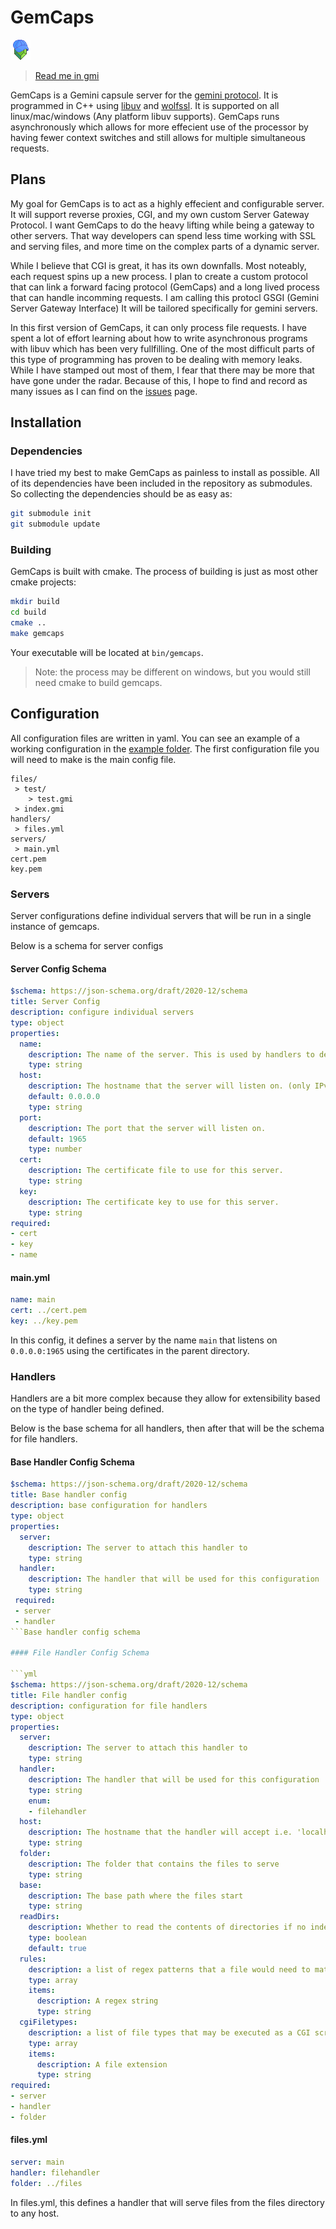 # GemCaps

![GemCaps Logo](gemcaps_logo.png)

> [Read me in gmi][gmi]

[gmi]: README.gmi

GemCaps is a Gemini capsule server for the [gemini protocol][gemini]. It is
programmed in C++ using [libuv][libuv] and [wolfssl][wolfssl]. It is supported
on all linux/mac/windows (Any platform libuv supports). GemCaps runs
asynchronously which allows for more effecient use of the processor by having
fewer context switches and still allows for multiple simultaneous requests.

[gemini]: https://gemini.circumlunar.space
[libuv]: https://libuv.org/
[wolfssl]: https://www.wolfssl.com/

## Plans

My goal for GemCaps is to act as a highly effecient and configurable server.
It will support reverse proxies, CGI, and my own custom Server Gateway
Protocol. I want GemCaps to do the heavy lifting while being a gateway to other
servers. That way developers can spend less time working with SSL and serving
files, and more time on the complex parts of a dynamic server.

While I believe that CGI is great, it has its own downfalls. Most noteably, each
request spins up a new process. I plan to create a custom protocol that can link
a forward facing protocol (GemCaps) and a long lived process that can handle
incomming requests. I am calling this protocl GSGI (Gemini Server Gateway Interface)
It will be tailored specifically for gemini servers.

In this first version of GemCaps, it can only process file requests. I have
spent a lot of effort learning about how to write asynchronous programs with
libuv which has been very fullfilling. One of the most difficult parts of this
type of programming has proven to be dealing with memory leaks. While I have
stamped out most of them, I fear that there may be more that have gone under
the radar. Because of this, I hope to find and record as many issues as I can
find on the [issues][issues] page.

[issues]: https://github.com/ttocsneb/gemcaps/issues

## Installation

### Dependencies

I have tried my best to make GemCaps as painless to install as possible. All of
its dependencies have been included in the repository as submodules. So
collecting the dependencies should be as easy as:

```sh
git submodule init
git submodule update
```

### Building

GemCaps is built with cmake. The process of building is just as most other cmake projects:

```sh
mkdir build
cd build
cmake ..
make gemcaps
```

Your executable will be located at `bin/gemcaps`.

> Note: the process may be different on windows, but you would still need cmake to build gemcaps.

## Configuration

All configuration files are written in yaml. You can see an example of a
working configuration in the [example folder][examples]. The first
configuration file you will need to make is the main config file.

[examples]: example/

```
files/
 > test/
    > test.gmi
 > index.gmi
handlers/
 > files.yml
servers/
 > main.yml
cert.pem
key.pem
```

### Servers

Server configurations define individual servers that will be run in a single instance of gemcaps.

Below is a schema for server configs

#### Server Config Schema

```yml
$schema: https://json-schema.org/draft/2020-12/schema
title: Server Config
description: configure individual servers
type: object
properties:
  name:
    description: The name of the server. This is used by handlers to define which server they respond to
    type: string
  host:
    description: The hostname that the server will listen on. (only IPv4 is supported currently)
    default: 0.0.0.0
    type: string
  port:
    description: The port that the server will listen on.
    default: 1965
    type: number
  cert:
    description: The certificate file to use for this server.
    type: string
  key:
    description: The certificate key to use for this server.
    type: string
required:
- cert
- key
- name
```

#### main.yml

```yml
name: main
cert: ../cert.pem
key: ../key.pem
```

In this config, it defines a server by the name `main` that listens on `0.0.0.0:1965` using the certificates in the parent directory.

### Handlers

Handlers are a bit more complex because they allow for extensibility based on the type of handler being defined.

Below is the base schema for all handlers, then after that will be the schema for file handlers.

#### Base Handler Config Schema

```yml
$schema: https://json-schema.org/draft/2020-12/schema
title: Base handler config
description: base configuration for handlers
type: object
properties:
  server:
    description: The server to attach this handler to
    type: string
  handler:
    description: The handler that will be used for this configuration
    type: string
 required:
 - server
 - handler
```Base handler config schema

#### File Handler Config Schema

```yml
$schema: https://json-schema.org/draft/2020-12/schema
title: File handler config
description: configuration for file handlers
type: object
properties:
  server:
    description: The server to attach this handler to
    type: string
  handler:
    description: The handler that will be used for this configuration
    type: string
    enum:
    - filehandler
  host:
    description: The hostname that the handler will accept i.e. 'localhost'
    type: string
  folder:
    description: The folder that contains the files to serve
    type: string
  base:
    description: The base path where the files start
    type: string
  readDirs:
    description: Whether to read the contents of directories if no index file is present
    type: boolean
    default: true
  rules:
    description: a list of regex patterns that a file would need to match in order for a client to view the file.
    type: array
    items:
      description: A regex string
      type: string
  cgiFiletypes:
    description: a list of file types that may be executed as a CGI script (this is not yet implemented)
    type: array
    items:
      description: A file extension
      type: string
required:
- server
- handler
- folder
```

#### files.yml

```yml
server: main
handler: filehandler
folder: ../files
```

In files.yml, this defines a handler that will serve files from the files directory to any host.
